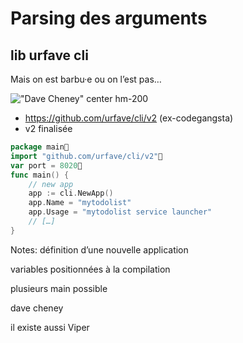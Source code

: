 <!-- .slide: class="with-code-bg-dark" -->

# Parsing des arguments

## lib urfave cli

Mais on est barbu·e ou on l’est pas…

!["Dave Cheney" center hm-200](./assets/go-200/images/DaveCheney.webp)

- https://github.com/urfave/cli/v2 (ex-codegangsta)
- v2 finalisée

```go
package main
import "github.com/urfave/cli/v2"
var port = 8020
func main() {
    // new app
    app := cli.NewApp()
    app.Name = "mytodolist"
    app.Usage = "mytodolist service launcher"
    // […]
}
```

Notes:
définition d’une nouvelle application

variables positionnées à la compilation

plusieurs main possible

dave cheney

il existe aussi Viper
